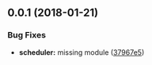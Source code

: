 <a name="0.0.1"></a>
## 0.0.1 (2018-01-21)


### Bug Fixes

* **scheduler:** missing module ([37967e5](https://github.com/rymizuki/hubot-scheduler/commit/37967e5))



